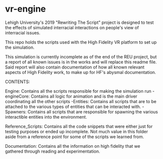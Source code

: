 # vr-engine
Lehigh University's 2019 "Rewriting The Script" project is designed to test the effects of simulated interracial interactions on people's view of interracial issues.

This repo holds the scripts used with the High Fidelity VR platform to set up the simulation.

This simulation is currently incomplete as of the end of the REU project, but a report of all known issues is in the works and will replace this readme file.
Said report will also contain documentation of how all known relevant aspects of High Fidelity work, to make up for HF's abysmal documentation.

CONTENTS:

Engine: Contains all the scripts responsible for making the simulation run
  -engineCore: Contains all logic for animation and is the main driver coordinating all the other scripts
  -Entities: Contains all scripts that are to be attached to the various types of entities that can be interacted with.
  -Spawners: Contains all scripts that are responsible for spawning the various interactible entities into the environment.
  
Reference_Scripts: Contains all the code snippets that were either just for testing purposes or ended up incomplete. Not much value in this folder aside from a reference point for some of the scripts we learned from.

Documentation: Contains all the information on high fidelity that we gathered through reading and experimentation.
